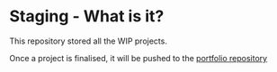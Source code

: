 # Staging - What is it? 

This repository stored all the WIP projects.

Once a project is finalised, it will be pushed to the [portfolio repository](https://github.com/MarioIuliano87/Portfolio)
